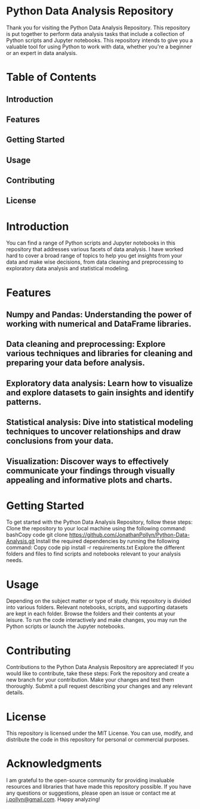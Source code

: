 # Python Data Analysis Repository
Thank you for visiting the Python Data Analysis Repository. This repository is put together to perform data analysis tasks that include a collection of Python scripts and Jupyter notebooks. This repository intends to give you a valuable tool for using Python to work with data, whether you're a beginner or an expert in data analysis.
# Table of Contents
## Introduction
## Features
## Getting Started
## Usage
## Contributing
## License
# Introduction
You can find a range of Python scripts and Jupyter notebooks in this repository that addresses various facets of data analysis. I have worked hard to cover a broad range of topics to help you get insights from your data and make wise decisions, from data cleaning and preprocessing to exploratory data analysis and statistical modeling.
# Features
## Numpy and Pandas: Understanding the power of working with numerical and DataFrame libraries. 
## Data cleaning and preprocessing: Explore various techniques and libraries for cleaning and preparing your data before analysis.
## Exploratory data analysis: Learn how to visualize and explore datasets to gain insights and identify patterns.
## Statistical analysis: Dive into statistical modeling techniques to uncover relationships and draw conclusions from your data.
## Visualization: Discover ways to effectively communicate your findings through visually appealing and informative plots and charts.
# Getting Started
To get started with the Python Data Analysis Repository, follow these steps:
Clone the repository to your local machine using the following command:
bashCopy code
git clone https://github.com/JonathanPollyn/Python-Data-Analysis.git
Install the required dependencies by running the following command:
Copy code
pip install -r requirements.txt
Explore the different folders and files to find scripts and notebooks relevant to your analysis needs.
# Usage
Depending on the subject matter or type of study, this repository is divided into various folders. Relevant notebooks, scripts, and supporting datasets are kept in each folder. Browse the folders and their contents at your leisure. To run the code interactively and make changes, you may run the Python scripts or launch the Jupyter notebooks.
# Contributing
Contributions to the Python Data Analysis Repository are appreciated! If you would like to contribute, take these steps:
Fork the repository and create a new branch for your contribution.
Make your changes and test them thoroughly.
Submit a pull request describing your changes and any relevant details.
# License
This repository is licensed under the MIT License. You can use, modify, and distribute the code in this repository for personal or commercial purposes.
# Acknowledgments
I am grateful to the open-source community for providing invaluable resources and libraries that have made this repository possible.
If you have any questions or suggestions, please open an issue or contact me at j.pollyn@gmail.com.
Happy analyzing!
